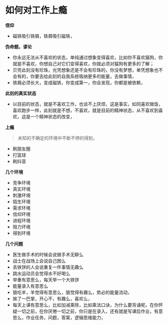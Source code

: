 # 如何对工作上瘾



**信仰**

* 磁铁吸引铁屑，铁屑吸引磁铁，

**伪命题，谬论**

* 你永远无法从不喜欢的状态，单纯通过想象变得喜欢，比如你不喜欢猫狗，你就是不喜欢，你想自己对它们变得喜欢，你就必须对猫狗有更多的了解；
* 贝壳此刻没有珍珠，光凭想象还是不会有珍珠的，你没有梦想，单凭想象也不会有的，你要去给此刻的自我系统吸纳更多的能量，去做事情，
* 铁屑必须长大，变成磁铁，你变成第一，你会发现，你都是被依赖，

**此刻的真实状态**

* 以目前的状态，就是不喜欢工作，也谈不上厌烦，这是事实，如同喜欢做饭，喜欢跑步一样，此刻就是不想，不喜欢，就是目前的精神状态，从不喜欢到喜欢，这是一个精神状态的改变，

**上瘾**

> 未知的不确定的环境中不断不停的得到，

* 刷朋友圈
* 打篮球
* 刷抖音

**几个环境**

* 竞争环境
* 真实环境
* 刺激环境
* 陌生环境
* 需求环境
* 信仰环境
* 进程环境
* 阻力环境
* 得到环境

**几个问题**

* 医生做手术的时候会说做手术无聊么
* 战士在战场上会说自己困么
* 丢铁饼的人会说重复一件事情无趣么
* 跳水运动员会觉得水不好喝么
* 举重有意思么，每天举一个大铁饼
* 能量录入有意思么
* 狼吃羊，羊觉得有意思么，狼觉得有趣么，势必的能量流动，
* 挨了一巴掌，开心不，有趣么，喜欢么，
* 每天上课有意思么，比如加减乘除，比如乘法口诀，为什么要背诵呢，在你怀疑一切之前，在你厌倦一切之前，你只是在录入，还有就是写课后作业，有意思么，作业任务，问题，答案，逻辑思维能力，

